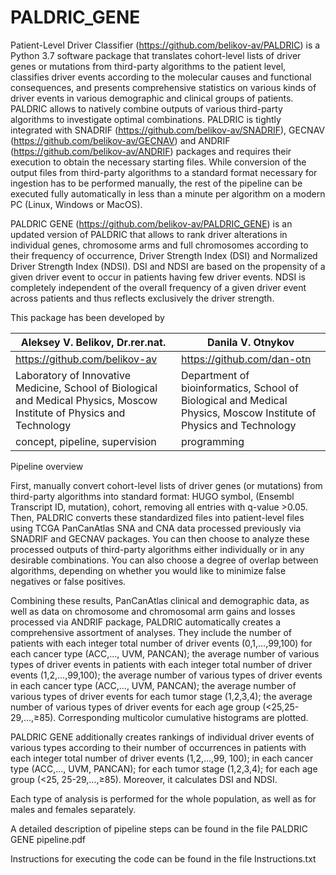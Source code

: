 # PALDRIC_GENE

Patient-Level Driver Classifier (https://github.com/belikov-av/PALDRIC) is a Python 3.7 software package that translates cohort-level lists of driver genes or mutations from third-party algorithms to the patient level, classifies driver events according to the molecular causes and functional consequences, and presents comprehensive statistics on various kinds of driver events in various demographic and clinical groups of patients. PALDRIC allows to natively combine outputs of various third-party algorithms to investigate optimal combinations. PALDRIC is tightly integrated with SNADRIF (https://github.com/belikov-av/SNADRIF), GECNAV (https://github.com/belikov-av/GECNAV) and ANDRIF (https://github.com/belikov-av/ANDRIF) packages and requires their execution to obtain the necessary starting files. While conversion of the output files from third-party algorithms to a standard format necessary for ingestion has to be performed manually, the rest of the pipeline can be executed fully automatically in less than a minute per algorithm on a modern PC (Linux, Windows or MacOS).

PALDRIC GENE (https://github.com/belikov-av/PALDRIC_GENE) is an updated version of PALDRIC that allows to rank driver alterations in individual genes, chromosome arms and full chromosomes according to their frequency of occurrence, Driver Strength Index (DSI) and Normalized Driver Strength Index (NDSI). DSI and NDSI are based on the propensity of a given driver event to occur in patients having few driver events. NDSI is completely independent of the overall frequency of a given driver event across patients and thus reflects exclusively the driver strength.

This package has been developed by 

Aleksey V. Belikov, Dr.rer.nat. | Danila V. Otnykov
-- | --
https://github.com/belikov-av | https://github.com/dan-otn 
Laboratory of Innovative Medicine, School of Biological and Medical Physics, Moscow Institute of Physics and Technology | Department of bioinformatics, School of Biological and Medical Physics, Moscow Institute of Physics and Technology
concept, pipeline, supervision | programming

Pipeline overview

First, manually convert cohort-level lists of driver genes (or mutations) from third-party algorithms into standard format: 
HUGO symbol, (Ensembl Transcript ID, mutation), cohort, removing all entries with q-value >0.05. 
Then, PALDRIC converts these standardized files into patient-level files using TCGA PanCanAtlas SNA and CNA data processed previously via SNADRIF and GECNAV packages.
You can then choose to analyze these processed outputs of third-party algorithms either individually or in any desirable combinations. You can also choose a degree of overlap between algorithms, depending on whether you would like to minimize false negatives or false positives.

Combining these results, PanCanAtlas clinical and demographic data, as well as data on chromosome and chromosomal arm gains and losses processed via ANDRIF package, PALDRIC automatically creates a comprehensive assortment of analyses. They include the number of patients with each integer total number of driver events (0,1,…,99,100) for each cancer type (ACC,…, UVM, PANCAN); the average number of various types of driver events in patients with each integer total number of driver events (1,2,…,99,100); the average number of various types of driver events in each cancer type (ACC,…, UVM, PANCAN); the average number of various types of driver events for each tumor stage (1,2,3,4); the average number of various types of driver events for each age group (<25,25-29,…,≥85). Corresponding multicolor cumulative histograms are plotted.

PALDRIC GENE additionally creates rankings of individual driver events of various types according to their number of occurrences in patients with each integer total number of driver events (1,2,…,99, 100); in each cancer type (ACC,…, UVM, PANCAN); for each tumor stage (1,2,3,4); for each age group (<25, 25-29,…,≥85). Moreover, it calculates DSI and NDSI.

Each type of analysis is performed for the whole population, as well as for males and females separately.

A detailed description of pipeline steps can be found in the file PALDRIC GENE pipeline.pdf

Instructions for executing the code can be found in the file Instructions.txt
